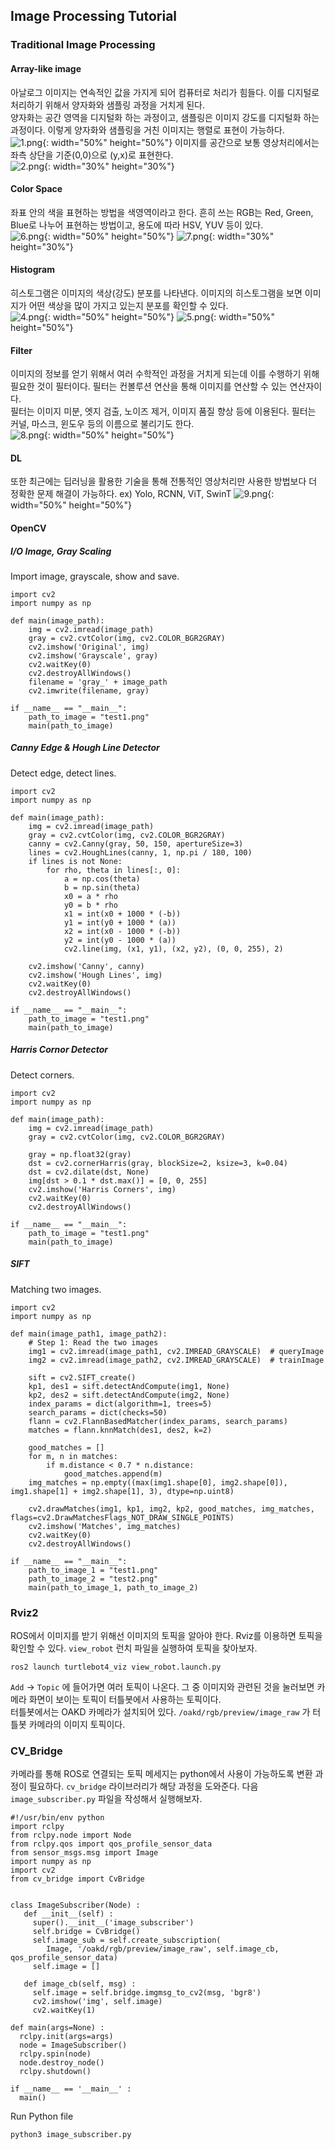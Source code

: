 ## Image Processing Tutorial

### Traditional Image Processing

#### Array-like image
아날로그 이미지는 연속적인 값을 가지게 되어 컴퓨터로 처리가 힘들다. 이를 디지털로 처리하기 위해서 양자화와 샘플링 과정을 거치게 된다.  
양자화는 공간 영역을 디지털화 하는 과정이고, 샘플링은 이미지 강도를 디지털화 하는 과정이다. 이렇게 양자화와 샘플링을 거친 이미지는 행렬로 표현이 가능하다.  
![1.png](../src/그림1.png){: width="50%" height="50%"}
이미지를 공간으로 보통 영상처리에서는 좌측 상단을 기준(0,0)으로 (y,x)로 표현한다.  
![2.png](../src/그림2.png){: width="30%" height="30%"}


#### Color Space
좌표 안의 색을 표현하는 방법을 색영역이라고 한다. 흔히 쓰는 RGB는 Red, Green, Blue로 나누어 표현하는 방법이고, 용도에 따라 HSV, YUV 등이 있다.  
![6.png](../src/그림6.png){: width="50%" height="50%"}
![7.png](../src/그림7.png){: width="30%" height="30%"}

#### Histogram
히스토그램은 이미지의 색상(강도) 분포를 나타낸다. 이미지의 히스토그램을 보면 이미지가 어떤 색상을 많이 가지고 있는지 분포를 확인할 수 있다.  
![4.png](../src/그림4.png){: width="50%" height="50%"}
![5.png](../src/그림5.png){: width="50%" height="50%"}

#### Filter
이미지의 정보를 얻기 위해서 여러 수학적인 과정을 거치게 되는데 이를 수행하기 위해 필요한 것이 필터이다. 필터는 컨볼루션 연산을 통해 이미지를 연산할 수 있는 연산자이다.  
필터는 이미지 미분, 엣지 검출, 노이즈 제거, 이미지 품질 향상 등에 이용된다. 필터는 커널, 마스크, 윈도우 등의 이름으로 불리기도 한다.  
![8.png](../src/그림8.png){: width="50%" height="50%"}

#### DL
또한 최근에는 딥러닝을 활용한 기술을 통해 전통적인 영상처리만 사용한 방법보다 더 정확한 문제 해결이 가능하다. ex) Yolo, RCNN, ViT, SwinT
![9.png](../src/그림9.png){: width="50%" height="50%"}

#### OpenCV

##### I/O Image, Gray Scaling
Import image, grayscale, show and save.
```
import cv2
import numpy as np

def main(image_path):
    img = cv2.imread(image_path)
    gray = cv2.cvtColor(img, cv2.COLOR_BGR2GRAY)
    cv2.imshow('Original', img)
    cv2.imshow('Grayscale', gray)
    cv2.waitKey(0)
    cv2.destroyAllWindows()
    filename = 'gray_' + image_path
    cv2.imwrite(filename, gray)

if __name__ == "__main__":
    path_to_image = "test1.png"
    main(path_to_image)
```

##### Canny Edge & Hough Line Detector
Detect edge, detect lines.
```
import cv2
import numpy as np

def main(image_path):
    img = cv2.imread(image_path)
    gray = cv2.cvtColor(img, cv2.COLOR_BGR2GRAY)
    canny = cv2.Canny(gray, 50, 150, apertureSize=3)
    lines = cv2.HoughLines(canny, 1, np.pi / 180, 100)
    if lines is not None:
        for rho, theta in lines[:, 0]:
            a = np.cos(theta)
            b = np.sin(theta)
            x0 = a * rho
            y0 = b * rho
            x1 = int(x0 + 1000 * (-b))
            y1 = int(y0 + 1000 * (a))
            x2 = int(x0 - 1000 * (-b))
            y2 = int(y0 - 1000 * (a))
            cv2.line(img, (x1, y1), (x2, y2), (0, 0, 255), 2)

    cv2.imshow('Canny', canny)
    cv2.imshow('Hough Lines', img)
    cv2.waitKey(0)
    cv2.destroyAllWindows()

if __name__ == "__main__":
    path_to_image = "test1.png"
    main(path_to_image)
```

##### Harris Cornor Detector
Detect corners.
```
import cv2
import numpy as np

def main(image_path):
    img = cv2.imread(image_path)
    gray = cv2.cvtColor(img, cv2.COLOR_BGR2GRAY)

    gray = np.float32(gray)
    dst = cv2.cornerHarris(gray, blockSize=2, ksize=3, k=0.04)
    dst = cv2.dilate(dst, None)
    img[dst > 0.1 * dst.max()] = [0, 0, 255]
    cv2.imshow('Harris Corners', img)
    cv2.waitKey(0)
    cv2.destroyAllWindows()

if __name__ == "__main__":
    path_to_image = "test1.png"
    main(path_to_image)
```

##### SIFT
Matching two images.
```
import cv2
import numpy as np

def main(image_path1, image_path2):
    # Step 1: Read the two images
    img1 = cv2.imread(image_path1, cv2.IMREAD_GRAYSCALE)  # queryImage
    img2 = cv2.imread(image_path2, cv2.IMREAD_GRAYSCALE)  # trainImage

    sift = cv2.SIFT_create()
    kp1, des1 = sift.detectAndCompute(img1, None)
    kp2, des2 = sift.detectAndCompute(img2, None)
    index_params = dict(algorithm=1, trees=5)
    search_params = dict(checks=50)
    flann = cv2.FlannBasedMatcher(index_params, search_params)
    matches = flann.knnMatch(des1, des2, k=2)

    good_matches = []
    for m, n in matches:
        if m.distance < 0.7 * n.distance:
            good_matches.append(m)
    img_matches = np.empty((max(img1.shape[0], img2.shape[0]), img1.shape[1] + img2.shape[1], 3), dtype=np.uint8)

    cv2.drawMatches(img1, kp1, img2, kp2, good_matches, img_matches, flags=cv2.DrawMatchesFlags_NOT_DRAW_SINGLE_POINTS)
    cv2.imshow('Matches', img_matches)
    cv2.waitKey(0)
    cv2.destroyAllWindows()

if __name__ == "__main__":
    path_to_image_1 = "test1.png"
    path_to_image_2 = "test2.png"
    main(path_to_image_1, path_to_image_2)
```

### Rviz2
ROS에서 이미지를 받기 위해선 이미지의 토픽을 알아야 한다. Rviz를 이용하면 토픽을 확인할 수 있다. `view_robot` 런치 파일을 실행하여 토픽을 찾아보자.  
```
ros2 launch turtlebot4_viz view_robot.launch.py
```
`Add` -> `Topic` 에 들어가면 여러 토픽이 나온다. 그 중 이미지와 관련된 것을 눌러보면 카메라 화면이 보이는 토픽이 터틀봇에서 사용하는 토픽이다.  
터틀봇에서는 OAKD 카메라가 설치되어 있다. `/oakd/rgb/preview/image_raw` 가 터틀봇 카메라의 이미지 토픽이다.


### CV_Bridge
카메라를 통해 ROS로 연결되는 토픽 메세지는 python에서 사용이 가능하도록 변환 과정이 필요하다. `cv_bridge` 라이브러리가 해당 과정을 도와준다. 다음 `image_subscriber.py` 파일을 작성해서 실행해보자.
```
#!/usr/bin/env python
import rclpy
from rclpy.node import Node
from rclpy.qos import qos_profile_sensor_data
from sensor_msgs.msg import Image
import numpy as np
import cv2
from cv_bridge import CvBridge


class ImageSubscriber(Node) :
   def __init__(self) :
     super().__init__('image_subscriber')
     self.bridge = CvBridge() 
     self.image_sub = self.create_subscription(
        Image, '/oakd/rgb/preview/image_raw', self.image_cb, qos_profile_sensor_data)
     self.image = []

   def image_cb(self, msg) :
     self.image = self.bridge.imgmsg_to_cv2(msg, 'bgr8')
     cv2.imshow('img', self.image)
     cv2.waitKey(1)
     
def main(args=None) :
  rclpy.init(args=args)
  node = ImageSubscriber()
  rclpy.spin(node)
  node.destroy_node()
  rclpy.shutdown()

if __name__ == '__main__' :
  main()
```
Run Python file
```
python3 image_subscriber.py
```
